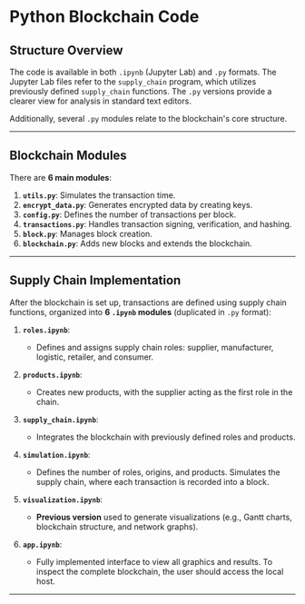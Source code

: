 # Python Blockchain Code

## Structure Overview
The code is available in both `.ipynb` (Jupyter Lab) and `.py` formats. The Jupyter Lab files refer to the `supply_chain` program, which utilizes previously defined `supply_chain` functions. The `.py` versions provide a clearer view for analysis in standard text editors.

Additionally, several `.py` modules relate to the blockchain's core structure.

---

## Blockchain Modules
There are **6 main modules**:

1. **`utils.py`**: Simulates the transaction time.
2. **`encrypt_data.py`**: Generates encrypted data by creating keys.
3. **`config.py`**: Defines the number of transactions per block.
4. **`transactions.py`**: Handles transaction signing, verification, and hashing.
5. **`block.py`**: Manages block creation.
6. **`blockchain.py`**: Adds new blocks and extends the blockchain.

---

## Supply Chain Implementation
After the blockchain is set up, transactions are defined using supply chain functions, organized into **6 `.ipynb` modules** (duplicated in `.py` format):

1. **`roles.ipynb`**:
   - Defines and assigns supply chain roles: supplier, manufacturer, logistic, retailer, and consumer.
   
2. **`products.ipynb`**:
   - Creates new products, with the supplier acting as the first role in the chain.

3. **`supply_chain.ipynb`**:
   - Integrates the blockchain with previously defined roles and products.

4. **`simulation.ipynb`**:
   - Defines the number of roles, origins, and products. Simulates the supply chain, where each transaction is recorded into a block.

5. **`visualization.ipynb`**:
   - **Previous version** used to generate visualizations (e.g., Gantt charts, blockchain structure, and network graphs).

6. **`app.ipynb`**:
   - Fully implemented interface to view all graphics and results. To inspect the complete blockchain, the user should access the local host.

---
